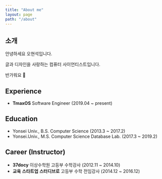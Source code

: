 ```yaml
---
title: "About me"
layout: page
path: "/about"
---
```


## 소개

안녕하세요 오현석입니다.

글과 디자인을 사랑하는 컴퓨터 사이언티스트입니다.

반가워요 🙂

## Experience
- **TmaxOS** Software Engineer (2019.04 ~ present)

## Education

- Yonsei Univ., B.S. Computer Science (2013.3 ~ 2017.2)
- Yonsei.Univ., M.S. Computer Science Database Lab. (2017.3 ~ 2019.2)

## Career (Instructor)

- **37docy** 이상수학원 고등부 수학강사 (2012.11 ~ 2014.10)
- **교육** **스타트업** **스터디브로** 고등부 수학 전임강사 (2014.12 ~ 2016.12)
